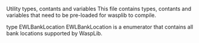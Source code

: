 Utility types, contants and variables
This file contains types, contants and variables that need to be pre-loaded for wasplib to compile.

type EWLBankLocation
EWLBankLocation is a enumerator that contains all bank locations supported by WaspLib.